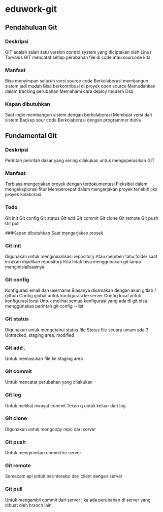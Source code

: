 # eduwork-git

## Pendahuluan Git

### Deskripsi
  GIT adalah salah satu version control system yang diciptakan oleh Linus Torvalds
  GIT mencatat setiap perubahan file di code atau sourcode kita
  
### Manfaat
  Bisa menyimpan seluruh versi source code
  Berkolaborasi membangun sistem jadi mudah
  Bisa berkontribusi di proyek open source
  Memudahkan dalam tracking perubahan
  Memahami cara deploy modern
  Dsb

### Kapan dibutuhkan
  Saat ingin membangun sistem dengan berkolaborasi
  Membuat versi dari sistem
  Backup sour code
  Berkolaborasi dengan programmer dunia

## Fundamental Git

### Deskripsi
  Perintah perintah dasar yang sering dilakukan untuk mengoperasikan GIT

### Manfaat
  Terbiasa mengerjakan proyek dengan terdokumentasi
  Fleksibel dalam mengeksplorasi fitur
  Mempercepat dalam mengerjakan proyek terlebih jika proyek kolaborasi

### Todo
  Git init
  Git config
  Git status
  Git add
  Git commit
  Git clone
  Git remote
  Git push
  Git pull

###Kapan dibutuhkan
  Saat mengerjakan proyek

### Git init
  Digunakan untuk menginisialisasi repository
  Atau memberi tahu folder saat ini akan dijadikan repository
  Kita tidak bisa menggunakan git tanpa menginisialisasinya

### Git config
  Konfigurasi email dan username
  Biasanya disamakan dengan akun gitlab / github
  Config global untuk konfigurasi ke server
  Config local untuk konfigurasi local
  Untuk melihat semua konfigurasi yang ada di git bisa menggunakan perintah  git config --list 

### Git status
  Digunakan untuk mengetahui status file
  Status file secara umum ada 3. Untracked, staging area, modified
  
### Git add .
  Untuk memasukan file ke staging area

### Git commit
  Untuk mencatat perubahan yang dilakukan

### Git log
  Untuk melihat riwayat commit
  Tekan q untuk keluar dari log

### Git clone
  Digunakan untuk mengcopy repo dari server

### Git push
  Untuk mengirimkan commit ke server

### Git remote
  Semacam api untuk berinteraksi dari client dengan server

### Git pull
  Untuk mengambil commit dari server jika ada perubahan di server yang dibuat oleh branch lain



